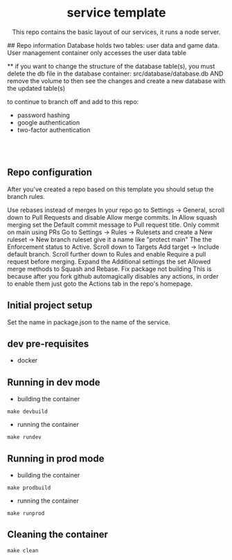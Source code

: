 <div align=center>

# service template 
This repo contains the basic layout of our services, it runs a node server.
</div>


<div align=left>
## Repo information
Database holds two tables: user data and game data. 
User management container only accesses the user data table

** if you want to change the structure of the database table(s), you must delete the db file in the database container: src/database/database.db 
AND
remove the volume to then see the changes and create a new database with the updated table(s)

to continue to branch off and add to this repo:
- password hashing
- google authentication
- two-factor authentication
</div>


<br><br>


## Repo configuration
After you've created a repo based on this template you should setup the branch rules.

Use rebases instead of merges
In your repo go to Settings -> General, scroll down to Pull Requests and disable Allow merge commits.
In Allow squash merging set the Default commit message to Pull request title.
Only commit on main using PRs
Go to Settings -> Rules -> Rulesets and create a New ruleset -> New branch ruleset give it a name like "protect main"
The the Enforcement status to Active.
Scroll down to Targets Add target -> Include default branch.
Scroll further down to Rules and enable Require a pull request before merging.
Expand the Additional settings the set Allowed merge methods to Squash and Rebase.
Fix package not building
This is because after you fork github automagically disables any actions, in order to enable them just goto the Actions tab in the repo's homepage.

## Initial project setup
Set the name in package.json to the name of the service.

## dev pre-requisites
- docker

## Running in dev mode
- building the container
```
make devbuild
```

- running the container
```
make rundev
```

## Running in prod mode
- building the container
```
make prodbuild
```

- running the container
```
make runprod
```

## Cleaning the container
```
make clean
```

